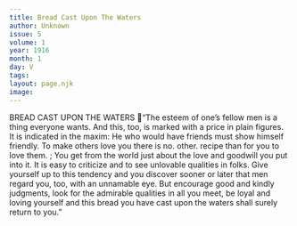 ```yaml
---
title: Bread Cast Upon The Waters
author: Unknown
issue: 5
volume: 1
year: 1916
month: 1
day: V
tags:
layout: page.njk
image:
---
```

BREAD CAST UPON THE WATERS “The esteem of one’s fellow men is a thing everyone wants. And this, too, is marked with a price in plain figures. It is indicated in the maxim: He who would have friends must show himself friendly. To make others love you there is no. other. recipe than for you to love them. ; You get from the world just about the love and goodwill you put into it. It is easy to criticize and to see unlovable qualities in folks. Give yourself up to this tendency and you discover sooner or later that men regard you, too, with an unnamable eye. But encourage good and kindly judgments, look for the admirable qualities in all you meet, be loyal and loving yourself and this bread you have cast upon the waters shall surely return to you.” 
